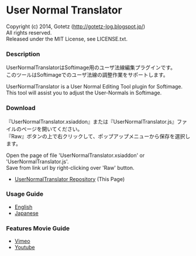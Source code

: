 User Normal Translator
====================

Copyright (c) 2014, Gotetz (http://gotetz-log.blogspot.jp/)  
All rights reserved.  
Released under the MIT License, see LICENSE.txt.

### Description
UserNormalTranslatorはSoftimage用のユーザ法線編集プラグインです。  
このツールはSoftimageでのユーザ法線の調整作業をサポートします。  
  
UserNormalTranslator is a User Normal Editing Tool plugin for Softimage.  
This tool will assist you to adjust the User-Normals in Softimage.

### Download
『UserNormalTranslator.xsiaddon』または『UserNormalTranslator.js』ファイルのページを開いてください。  
『Raw』ボタンの上で右クリックして、ポップアップメニューから保存を選択します。  
  
Open the page of file 'UserNormalTranslator.xsiaddon' or 'UserNormalTranslator.js'.  
Save from link url by right-clicking over 'Raw' button.
* [UserNormalTranslator Repository](https://github.com/Gotetz/UserNormalTranslator/) (This Page)

### Usage Guide
* [English](https://gotetz.github.io/UserNormalTranslator/htdocs/userNormalTranslator_guide_en.htm)
* [Japanese](https://gotetz.github.io/UserNormalTranslator/htdocs/userNormalTranslator_guide_jp.htm)

### Features Movie Guide
* [Vimeo](https://vimeo.com/76800892)
* [Youtube](http://youtu.be/yZ7avnmYFM4)
